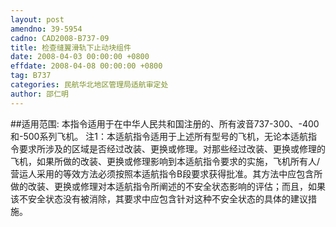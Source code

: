```yaml
---
layout: post
amendno: 39-5954
cadno: CAD2008-B737-09
title: 检查缝翼滑轨下止动块组件
date: 2008-04-03 00:00:00 +0800
effdate: 2008-04-08 00:00:00 +0800
tag: B737
categories: 民航华北地区管理局适航审定处
author: 邵仁明
---
```


##适用范围:
本指令适用于在中华人民共和国注册的、所有波音737-300、-400和-500系列飞机。
注1：本适航指令适用于上述所有型号的飞机，无论本适航指令要求所涉及的区域是否经过改装、更换或修理。对那些经过改装、更换或修理的飞机，如果所做的改装、更换或修理影响到本适航指令要求的实施，飞机所有人/营运人采用的等效方法必须按照本适航指令B段要求获得批准。其方法中应包含所做的改装、更换或修理对本适航指令所阐述的不安全状态影响的评估；而且，如果该不安全状态没有被消除，其要求中应包含针对这种不安全状态的具体的建议措施。

